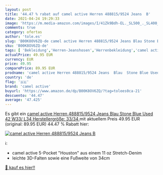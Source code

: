 ```yaml
---
layout: post
title: '44.47 % rabat auf camel active Herren 488815/9524 Jeans  B'
date: 2021-04-24 19:29:33
image: 'https://m.media-amazon.com/images/I/41Zk9Bdh-EL._SL500_._SL400_.jpg'
comments: true
category: ofertas
author: 'tole.es'
slug: 'B00K8OV6ZQ-de camel active Herren 488815/9524 Jeans Blau Stone Blue Used...'
sku: 'B00K8OV6ZQ-de'
tags: [ 'Bekleidung','Herren-Jeanshosen','Herrenbekleidung','camel active', ]
actualPrice: 49.95 EUR
currency: EUR
price: 49.95
comparePrice: 89.95 EUR
prodname: 'camel active Herren 488815/9524 Jeans  Blau  Stone Blue Used 42   W33/ L34  Herstellergröße: 33/34 '
country: 'de'
flag: '🇩🇪'
brand: 'camel active'
buyurl: 'https://www.amazon.de/dp/B00K8OV6ZQ/?tag=tolees0ca-21'
descuento: '44.47'
average: '47.425'
---
```


Es gibt ein [camel active Herren 488815/9524 Jeans  Blau  Stone Blue Used 42   W33/ L34  Herstellergröße: 33/34 ](https://www.amazon.de/dp/B00K8OV6ZQ/?tag=tolees0ca-21) mit aktuellem Preis 49.95 EUR (original: 89.95 EUR) 44.47 % Rabatt hier:

[![camel active Herren 488815/9524 Jeans  B](https://m.media-amazon.com/images/I/41Zk9Bdh-EL._SL500_._SL400_.jpg)](https://www.amazon.de/dp/B00K8OV6ZQ/?tag=tolees0ca-21)

ℹ️:

- camel active 5-Pocket "Houston" aus einem 11 oz Stretch-Denim
- leichte 3D-Falten sowie eine Fußweite von 34cm

[🛒 kauf es hier!!](https://www.amazon.de/dp/B00K8OV6ZQ/?tag=tolees0ca-21)
